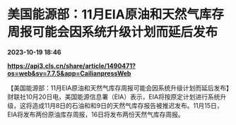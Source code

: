 # 美国能源部：11月EIA原油和天然气库存周报可能会因系统升级计划而延后发布

**2023-10-19 18:46**

**https://api3.cls.cn/share/article/1490471?os=web&sv=7.7.5&app=CailianpressWeb**

【美国能源部：11月EIA原油和天然气库存周报可能会因系统升级计划而延后发布】财联社10月20日电，美国能源信息署（EIA）表示，EIA将按原定计划进行系统升级，这将造成11月8日的石油和和9日的天然气库存报告被推迟发布。11月15日，EIA将发布两份原油库存周报，16日将发布两份天然气库存周报。